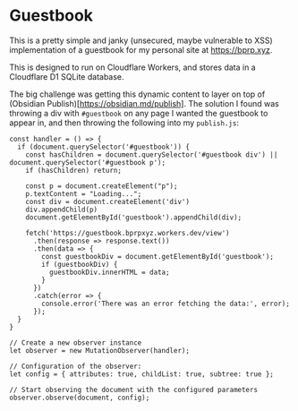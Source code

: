 # Guestbook

This is a pretty simple and janky (unsecured, maybe vulnerable to XSS) implementation
of a guestbook for my personal site at https://bprp.xyz.

This is designed to run on Cloudflare Workers, and stores data in a Cloudflare D1
SQLite database.

The big challenge was getting this dynamic content to layer on top of (Obsidian Publish)[https://obsidian.md/publish]. The solution I found was throwing a div with `#guestbook` on any page I wanted
the guestbook to appear in, and then throwing the following into my `publish.js`:
```javasacript
const handler = () => {
  if (document.querySelector('#guestbook')) {
    const hasChildren = document.querySelector('#guestbook div') || document.querySelector('#guestbook p');
    if (hasChildren) return;

    const p = document.createElement("p");
    p.textContent = "Loading...";
    const div = document.createElement('div')
    div.appendChild(p)
    document.getElementById('guestbook').appendChild(div);

    fetch('https://guestbook.bprpxyz.workers.dev/view')
      .then(response => response.text())
      .then(data => {
        const guestbookDiv = document.getElementById('guestbook');
        if (guestbookDiv) {
          guestbookDiv.innerHTML = data;
        }
      })
      .catch(error => {
        console.error('There was an error fetching the data:', error);
      });	
  }
}

// Create a new observer instance
let observer = new MutationObserver(handler);

// Configuration of the observer:
let config = { attributes: true, childList: true, subtree: true };

// Start observing the document with the configured parameters
observer.observe(document, config);
```

